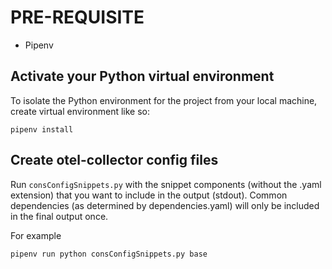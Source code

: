 # PRE-REQUISITE

* Pipenv

## Activate your Python virtual environment

To isolate the Python environment for the project from your local machine, create virtual environment like so:
```
pipenv install
```

## Create otel-collector config files

Run `consConfigSnippets.py` with the snippet components (without the .yaml extension)
that you want to include in the output (stdout).  Common dependencies (as determined 
by dependencies.yaml) will only be included in the final output once.

For example
```
pipenv run python consConfigSnippets.py base
```